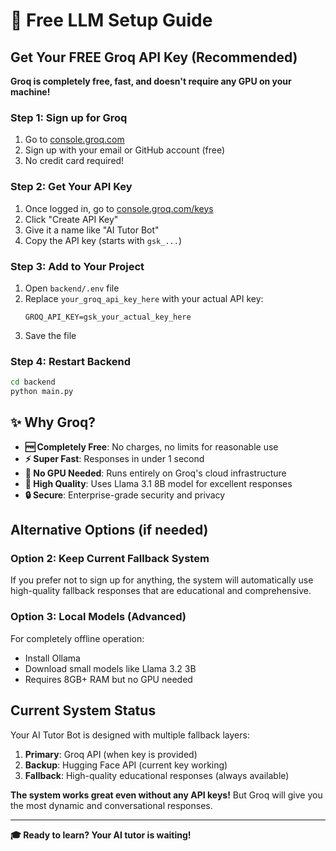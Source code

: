 # 🚀 Free LLM Setup Guide

## Get Your FREE Groq API Key (Recommended)

**Groq is completely free, fast, and doesn't require any GPU on your machine!**

### Step 1: Sign up for Groq
1. Go to [console.groq.com](https://console.groq.com)
2. Sign up with your email or GitHub account (free)
3. No credit card required!

### Step 2: Get Your API Key
1. Once logged in, go to [console.groq.com/keys](https://console.groq.com/keys)
2. Click "Create API Key"
3. Give it a name like "AI Tutor Bot"
4. Copy the API key (starts with `gsk_...`)

### Step 3: Add to Your Project
1. Open `backend/.env` file
2. Replace `your_groq_api_key_here` with your actual API key:
   ```
   GROQ_API_KEY=gsk_your_actual_key_here
   ```
3. Save the file

### Step 4: Restart Backend
```bash
cd backend
python main.py
```

## ✨ Why Groq?

- **🆓 Completely Free**: No charges, no limits for reasonable use
- **⚡ Super Fast**: Responses in under 1 second
- **🎯 No GPU Needed**: Runs entirely on Groq's cloud infrastructure
- **🧠 High Quality**: Uses Llama 3.1 8B model for excellent responses
- **🔒 Secure**: Enterprise-grade security and privacy

## Alternative Options (if needed)

### Option 2: Keep Current Fallback System
If you prefer not to sign up for anything, the system will automatically use high-quality fallback responses that are educational and comprehensive.

### Option 3: Local Models (Advanced)
For completely offline operation:
- Install Ollama
- Download small models like Llama 3.2 3B
- Requires 8GB+ RAM but no GPU needed

## Current System Status

Your AI Tutor Bot is designed with multiple fallback layers:

1. **Primary**: Groq API (when key is provided)
2. **Backup**: Hugging Face API (current key working)
3. **Fallback**: High-quality educational responses (always available)

**The system works great even without any API keys!** But Groq will give you the most dynamic and conversational responses.

---

**🎓 Ready to learn? Your AI tutor is waiting!**
